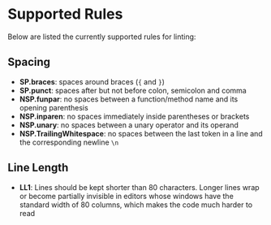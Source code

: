 # Supported Rules

Below are listed the currently supported rules for linting:

## Spacing
- **SP.braces**: spaces around braces (`{` and `}`)
- **SP.punct**: spaces after but not before colon, semicolon and comma
- **NSP.funpar**: no spaces between a function/method name and its opening parenthesis
- **NSP.inparen**: no spaces immediately inside parentheses or brackets
- **NSP.unary**: no spaces between a unary operator and its operand
- **NSP.TrailingWhitespace**: no spaces between the last token in a line and the corresponding newline `\n`

## Line Length
- **LL1**: Lines should be kept shorter than 80 characters. Longer lines wrap or become partially invisible in editors whose windows have the standard width of 80 columns, which makes the code much harder to read
